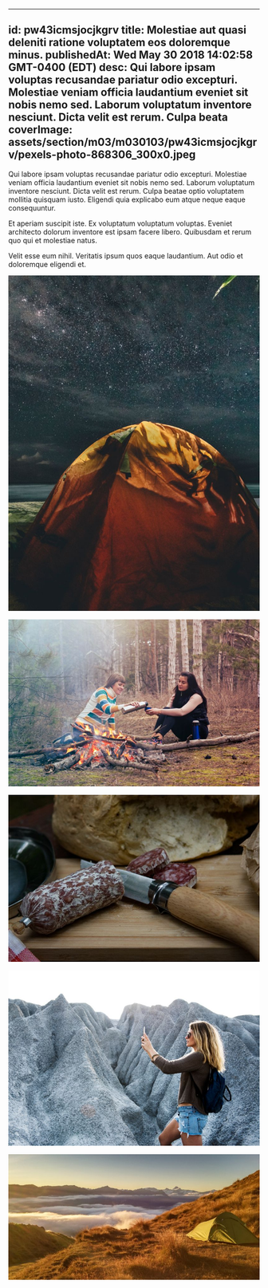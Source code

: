 
---
id: pw43icmsjocjkgrv
title: Molestiae aut quasi deleniti ratione voluptatem eos doloremque minus.
publishedAt: Wed May 30 2018 14:02:58 GMT-0400 (EDT)
desc: Qui labore ipsam voluptas recusandae pariatur odio excepturi. Molestiae veniam officia laudantium eveniet sit nobis nemo sed. Laborum voluptatum inventore nesciunt. Dicta velit est rerum. Culpa beata
coverImage: assets/section/m03/m030103/pw43icmsjocjkgrv/pexels-photo-868306_300x0.jpeg
---




Qui labore ipsam voluptas recusandae pariatur odio excepturi. Molestiae veniam officia laudantium eveniet sit nobis nemo sed. Laborum voluptatum inventore nesciunt. Dicta velit est rerum. Culpa beatae optio voluptatem mollitia quisquam iusto. Eligendi quia explicabo eum atque neque eaque consequuntur.
 
Et aperiam suscipit iste. Ex voluptatum voluptatum voluptas. Eveniet architecto dolorum inventore est ipsam facere libero. Quibusdam et rerum quo qui et molestiae natus.
 
Velit esse eum nihil. Veritatis ipsum quos eaque laudantium. Aut odio et doloremque eligendi et.



![image from pexels.com](assets/section/m03/m030103/pw43icmsjocjkgrv/pexels-photo-868306.jpeg)

![image from pexels.com](assets/section/m03/m030103/pw43icmsjocjkgrv/pexels-photo-344100.jpeg)

![image from pexels.com](assets/section/m03/m030103/pw43icmsjocjkgrv/pexels-photo-457444.jpeg)

![image from pexels.com](assets/section/m03/m030103/pw43icmsjocjkgrv/pexels-photo-386140.jpeg)

![image from pexels.com](assets/section/m03/m030103/pw43icmsjocjkgrv/pexels-photo-803226.jpeg)


